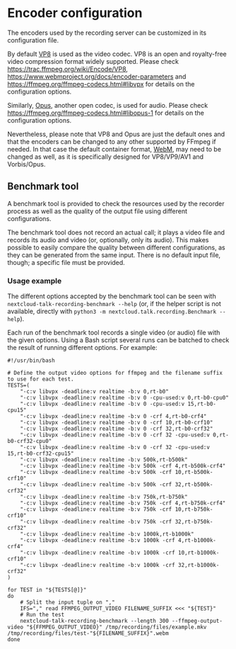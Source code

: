 # Encoder configuration

The encoders used by the recording server can be customized in its configuration file.

By default [VP8](https://en.wikipedia.org/wiki/VP8) is used as the video codec. VP8 is an open and royalty-free video compression format widely supported. Please check https://trac.ffmpeg.org/wiki/Encode/VP8, https://www.webmproject.org/docs/encoder-parameters and https://ffmpeg.org/ffmpeg-codecs.html#libvpx for details on the configuration options.

Similarly, [Opus](https://en.wikipedia.org/wiki/Opus), another open codec, is used for audio. Please check https://ffmpeg.org/ffmpeg-codecs.html#libopus-1 for details on the configuration options.

Nevertheless, please note that VP8 and Opus are just the default ones and that the encoders can be changed to any other supported by FFmpeg if needed. In that case the default container format, [WebM](https://en.wikipedia.org/wiki/WebM), may need to be changed as well, as it is specifically designed for VP8/VP9/AV1 and Vorbis/Opus.

## Benchmark tool

A benchmark tool is provided to check the resources used by the recorder process as well as the quality of the output file using different configurations.

The benchmark tool does not record an actual call; it plays a video file and records its audio and video (or, optionally, only its audio). This makes possible to easily compare the quality between different configurations, as they can be generated from the same input. There is no default input file, though; a specific file must be provided.

### Usage example

The different options accepted by the benchmark tool can be seen with `nextcloud-talk-recording-benchmark --help` (or, if the helper script is not available, directly with `python3 -m nextcloud.talk.recording.Benchmark --help`).

Each run of the benchmark tool records a single video (or audio) file with the given options. Using a Bash script several runs can be batched to check the result of running different options. For example:
```
#!/usr/bin/bash

# Define the output video options for ffmpeg and the filename suffix to use for each test.
TESTS=(
    "-c:v libvpx -deadline:v realtime -b:v 0,rt-b0"
    "-c:v libvpx -deadline:v realtime -b:v 0 -cpu-used:v 0,rt-b0-cpu0"
    "-c:v libvpx -deadline:v realtime -b:v 0 -cpu-used:v 15,rt-b0-cpu15"
    "-c:v libvpx -deadline:v realtime -b:v 0 -crf 4,rt-b0-crf4"
    "-c:v libvpx -deadline:v realtime -b:v 0 -crf 10,rt-b0-crf10"
    "-c:v libvpx -deadline:v realtime -b:v 0 -crf 32,rt-b0-crf32"
    "-c:v libvpx -deadline:v realtime -b:v 0 -crf 32 -cpu-used:v 0,rt-b0-crf32-cpu0"
    "-c:v libvpx -deadline:v realtime -b:v 0 -crf 32 -cpu-used:v 15,rt-b0-crf32-cpu15"
    "-c:v libvpx -deadline:v realtime -b:v 500k,rt-b500k"
    "-c:v libvpx -deadline:v realtime -b:v 500k -crf 4,rt-b500k-crf4"
    "-c:v libvpx -deadline:v realtime -b:v 500k -crf 10,rt-b500k-crf10"
    "-c:v libvpx -deadline:v realtime -b:v 500k -crf 32,rt-b500k-crf32"
    "-c:v libvpx -deadline:v realtime -b:v 750k,rt-b750k"
    "-c:v libvpx -deadline:v realtime -b:v 750k -crf 4,rt-b750k-crf4"
    "-c:v libvpx -deadline:v realtime -b:v 750k -crf 10,rt-b750k-crf10"
    "-c:v libvpx -deadline:v realtime -b:v 750k -crf 32,rt-b750k-crf32"
    "-c:v libvpx -deadline:v realtime -b:v 1000k,rt-b1000k"
    "-c:v libvpx -deadline:v realtime -b:v 1000k -crf 4,rt-b1000k-crf4"
    "-c:v libvpx -deadline:v realtime -b:v 1000k -crf 10,rt-b1000k-crf10"
    "-c:v libvpx -deadline:v realtime -b:v 1000k -crf 32,rt-b1000k-crf32"
)

for TEST in "${TESTS[@]}"
do
    # Split the input tuple on ","
    IFS="," read FFMPEG_OUTPUT_VIDEO FILENAME_SUFFIX <<< "${TEST}"
    # Run the test
    nextcloud-talk-recording-benchmark --length 300 --ffmpeg-output-video "${FFMPEG_OUTPUT_VIDEO}" /tmp/recording/files/example.mkv /tmp/recording/files/test-"${FILENAME_SUFFIX}".webm
done
```
